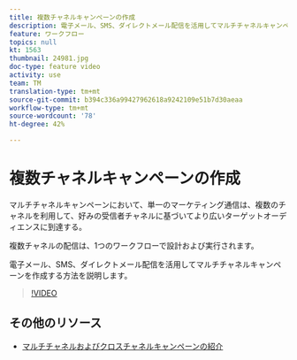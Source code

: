 ```yaml
---
title: 複数チャネルキャンペーンの作成
description: 電子メール、SMS、ダイレクトメール配信を活用してマルチチャネルキャンペーンを作成する方法を説明します。
feature: ワークフロー
topics: null
kt: 1563
thumbnail: 24981.jpg
doc-type: feature video
activity: use
team: TM
translation-type: tm+mt
source-git-commit: b394c336a99427962618a9242109e51b7d30aeaa
workflow-type: tm+mt
source-wordcount: '78'
ht-degree: 42%

---
```



# 複数チャネルキャンペーンの作成

マルチチャネルキャンペーンにおいて、単一のマーケティング通信は、複数のチャネルを利用して、好みの受信者チャネルに基づいてより広いターゲットオーディエンスに到達する。

複数チャネルの配信は、1つのワークフローで設計および実行されます。

電子メール、SMS、ダイレクトメール配信を活用してマルチチャネルキャンペーンを作成する方法を説明します。

>[!VIDEO](https://video.tv.adobe.com/v/24981?quality=12)

## その他のリソース

* [マルチチャネルおよびクロスチャネルキャンペーンの紹介](/help/orchestrating-campaigns/introduction-to-cross-and-multi-channel-campaigns.md)


